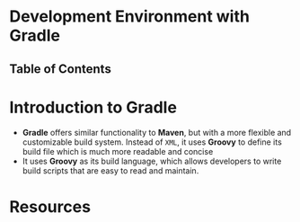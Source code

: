 # Development Environment with Gradle

## Table of Contents

# Introduction to Gradle

- **Gradle** offers similar functionality to **Maven**, but with a more flexible and customizable build system. Instead of `XML`, it uses **Groovy** to define its build file which is much more readable and concise
- It uses **Groovy** as its build language, which allows developers to write build scripts that are easy to read and maintain.

# Resources
